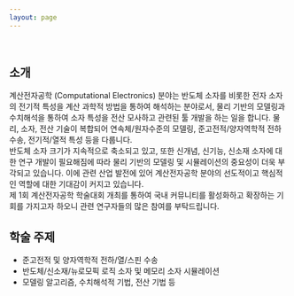 ```yaml
---
layout: page
---
```


<br/>

## 소개

계산전자공학 (Computational Electronics) 분야는 반도체 소자를 비롯한 전자 소자의 전기적 특성을 계산 과학적 방법을 통하여 해석하는 분야로서, 물리 기반의 모델링과 수치해석을 통하여 소자 특성을 전산 모사하고 관련된 툴 개발을 하는 일을 합니다. 물리, 소자, 전산 기술이 복합되어 연속체/원자수준의 모델링, 준고전적/양자역학적 전하 수송, 전기적/열적 특성 등을 다룹니다.<br/>
반도체 소자 크기가 지속적으로 축소되고 있고, 또한 신개념, 신기능, 신소재 소자에 대한 연구 개발이 필요해짐에 따라 물리 기반의 모델링 및 시뮬레이션의 중요성이 더욱 부각되고 있습니다. 이에 관련 산업 발전에 있어 계산전자공학 분야의 선도적이고 핵심적인 역할에 대한 기대감이 커지고 있습니다.<br/>
제 1회 계산전자공학 학술대회 개최를 통하여 국내 커뮤니티를 활성화하고 확장하는 기회를 가지고자 하오니 관련 연구자들의 많은 참여를 부탁드립니다.

## 학술 주제

- 준고전적 및 양자역학적 전하/열/스핀 수송
- 반도체/신소재/뉴로모픽 로직 소자 및 메모리 소자 시뮬레이션
- 모델링 알고리즘, 수치해석적 기법, 전산 기법 등

